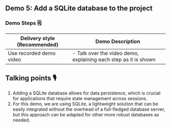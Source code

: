 ## Demo 5: Add a SQLite database to the project

<!-- ### Pre-requisites (Checklist) ✅

- [ ] Open the `src` folder in VS Code
- [ ] GitHub Pull Request extension installed
- [ ] MS Docs mcp server installed
- [ ] A well-scoped issue for adding a SQLite database
- [ ] Run the entire demo in VS Code -->

### Demo Steps 🗒   

| Delivery style (Recommended) | Demo Description
--------------|-------------
Use recorded demo video | - Talk over the video demo, explaining each step as it is shown


## Talking points 🎙

1. Adding a SQLite database allows for data persistence, which is crucial for applications that require state management across sessions.
2. For this demo, we are using SQLite, a lightweight solution that can be easily integrated without the overhead of a full-fledged database server, but this approach can be adapted for other more robust databases as needed.
